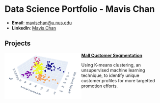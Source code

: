 # Data Science Portfolio - Mavis Chan

- **Email**: [mavischan@u.nus.edu](mavischan@u.nus.edu)
- **LinkedIn**: [Mavis Chan](https://www.linkedin.com/in/mavis-chan-yan-ni/)

## Projects
<img align="left" width="250" height="150" src="https://github.com/mavis-cyn/data-portfolio/blob/1b2db4e23af74a69d4aad3022d56785caf3d4974/Mall%20Customer%20Segmentation/ResultImage.png"> **[Mall Customer Segmentation](https://mavis-cyn.github.io/data-portfolio/Mall%20Customer%20Segmentation/Mall%20Customer%20Segmentation.html)**

Using K-means clustering, an unsupervised machine learning technique, to identify unique customer profiles for more targetted promotion efforts.
